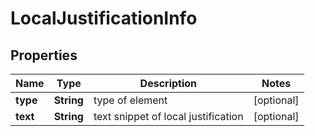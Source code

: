 # LocalJustificationInfo


## Properties

| Name | Type | Description | Notes |
|------------ | ------------- | ------------- | -------------|
**type** | **String** | type of element |[optional]|
**text** | **String** | text snippet of local justification |[optional]|